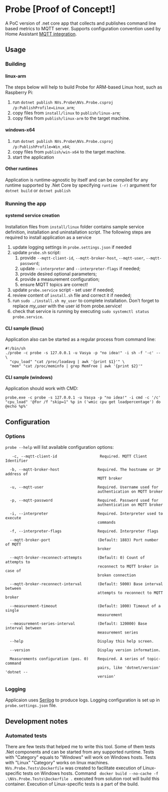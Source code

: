 # Probe [Proof of Concept!]
A PoC version of .net core app that collects and publishes command line based metrics to MQTT server.
Supports configuration convention used by Home Assistant [MQTT integration](https://www.home-assistant.io/docs/mqtt/discovery/).

## Usage
### Building
#### linux-arm
The steps below will help to build Probe for ARM-based Linux host, such as Raspberry Pi:
1. run `dotnet publish NVs.Probe\NVs.Probe.csproj /p:PublishProfile=Linux_arm`;
1. copy files from `install/linux` to `publish/linux-arm`;
1. copy files from `publish/linux-arm` to the target machine.
#### windows-x64
1. run `dotnet publish NVs.Probe\NVs.Probe.csproj /p:PublishProfile=Win_x64`;
1. copy files from `publish/win-x64` to the target machine.
1. start the application 
#### Other runtimes
Application is runtime-agnostic by itself and can be compiled for any runtime supported by .Net Core by specifying `runtime (-r)`  argument for `dotnet build` or `dotnet publish`
### Running the app
#### systemd service creation
Installation files from `install/linux` folder contains sample service definition, installation and uninstallation script.
The following steps are required to install application as a service
1. update logging settings in `probe.settings.json` if needed
1. update `probe.sh` script:
    1. provide `--mqtt-client-id`, `--mqtt-broker-host`, `--mqtt-user`, `--mqtt-password`;
    1. update `--interpreter` and `--interpreter-flags` if needed;
    1. provide desired optional parameters;
    1. provide a measurement configuration;
    1. ensure MQTT topics are correct!
1. update `probe.service` script - set user if needed;
1. review content of `install.sh` file and correct it if needed;
1. run `sudo ./install.sh my_user` to complete installation. Don't forget to replace _my_user_ with the user id from probe.service!
1. check that service is running by executing `sudo systemctl status probe.service`.
#### CLI sample (linux)
Application also can be started as a regular process from command line:
```
#!/bin/sh
./probe -c probe -s 127.0.0.1 -u Vasya -p "no idea!" -i sh -f '-c' -- \
  "cpu_load" "cat /proc/loadavg | awk '{print $1}'" \
  "mem" "cat /proc/meminfo | grep MemFree | awk '{print $2}'"
```
#### CLI sample (windows)
Application should work with CMD:
```
probe.exe -c probe -s 127.0.0.1 -u Vasya -p "no idea!" -i cmd -c '/c' "cpu_load" '@for /f "skip=1" %p in ('wmic cpu get loadpercentage') do @echo %p%'
```
## Configuration
### Options
`probe --help` will list available configuration options:
```
   -c, --mqtt-client-id                   Required. MQTT Client Identifier

  -b, --mqtt-broker-host                 Required. The hostname or IP address of
                                         MQTT broker

  -u, --mqtt-user                        Required. Username used for
                                         authentication on MQTT broker

  -p, --mqtt-password                    Required. Password used for
                                         authentication on MQTT broker

  -i, --interpreter                      Required. Interpreter used to execute
                                         commands

  -f, --interpreter-flags                Required. Interpreter flags

  --mqtt-broker-port                     (Default: 1883) Port number of MQTT
                                         broker

  --mqtt-broker-reconnect-attempts       (Default: 0) Count of attempts to
                                         reconnect to MQTT broker in case of
                                         broken connection

  --mqtt-broker-reconnect-interval       (Default: 5000) Base interval between
                                         attempts to reconnect to MQTT broker

  --measurement-timeout                  (Default: 1000) Timeout of a single
                                         measurement

  --measurement-series-interval          (Default: 120000) Base interval between
                                         measurement series

  --help                                 Display this help screen.

  --version                              Display version information.

  Measurements configuration (pos. 0)    Required. A series of topic-command
                                         pairs, like 'dotnet/version' 'dotnet --
                                         version'
```
### Logging
Applicaion uses [Serilog](https://serilog.net/) to produce logs. Logging configuration is set up in `probe.settings.json` file.

## Development notes
### Automated tests
There are few tests that helped me to write this tool.
Some of them tests .Net components and can be started from any supported runtime.
Tests with "Category" equals to "Windows" will work on Windows hosts. Tests with "Linux" "Category" works on linux machines.
`NVs.Probe.Tests\Dockerfile` was created to facilitate execution of Linux-specific tests on Windows hosts.
Command ` docker build --no-cache -f .\NVs.Probe.Tests\Dockerfile .` executed from solution root will build this container. Execution of Linux-specific tests is a part of the build.
